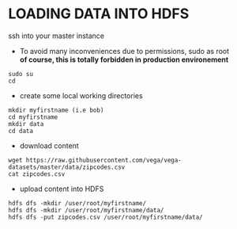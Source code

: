 # LOADING DATA INTO HDFS

ssh into your master instance


- To avoid many inconveniences due to permissions, sudo as root  
**of course, this is totally forbidden in production environement**

```
sudo su
cd
```

- create some local working directories

```
mkdir myfirstname (i.e bob)
cd myfirstname
mkdir data 
cd data
```

- download content
```
wget https://raw.githubusercontent.com/vega/vega-datasets/master/data/zipcodes.csv
cat zipcodes.csv
```

- upload content into HDFS
```
hdfs dfs -mkdir /user/root/myfirstname/
hdfs dfs -mkdir /user/root/myfirstname/data/
hdfs dfs -put zipcodes.csv /user/root/myfirstname/data/
```
